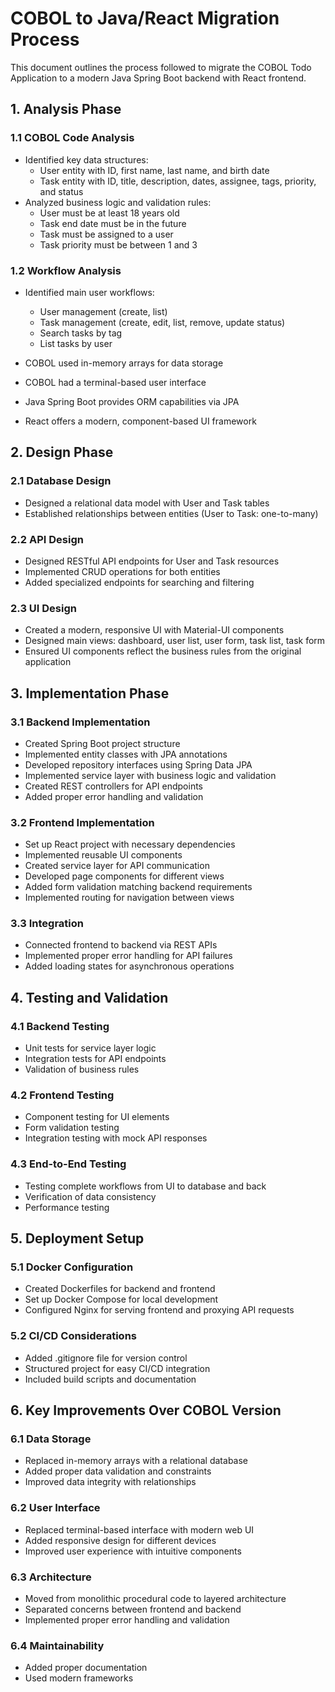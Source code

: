 # COBOL to Java/React Migration Process

This document outlines the process followed to migrate the COBOL Todo Application to a modern Java Spring Boot backend with React frontend.

## 1. Analysis Phase

### 1.1 COBOL Code Analysis
- Identified key data structures:
  - User entity with ID, first name, last name, and birth date
  - Task entity with ID, title, description, dates, assignee, tags, priority, and status
- Analyzed business logic and validation rules:
  - User must be at least 18 years old
  - Task end date must be in the future
  - Task must be assigned to a user
  - Task priority must be between 1 and 3

### 1.2 Workflow Analysis
- Identified main user workflows:
  - User management (create, list)
  - Task management (create, edit, list, remove, update status)
  - Search tasks by tag
  - List tasks by user

- COBOL used in-memory arrays for data storage
- COBOL had a terminal-based user interface
- Java Spring Boot provides ORM capabilities via JPA
- React offers a modern, component-based UI framework

## 2. Design Phase

### 2.1 Database Design
- Designed a relational data model with User and Task tables
- Established relationships between entities (User to Task: one-to-many)

### 2.2 API Design
- Designed RESTful API endpoints for User and Task resources
- Implemented CRUD operations for both entities
- Added specialized endpoints for searching and filtering

### 2.3 UI Design
- Created a modern, responsive UI with Material-UI components
- Designed main views: dashboard, user list, user form, task list, task form
- Ensured UI components reflect the business rules from the original application

## 3. Implementation Phase

### 3.1 Backend Implementation
- Created Spring Boot project structure
- Implemented entity classes with JPA annotations
- Developed repository interfaces using Spring Data JPA
- Implemented service layer with business logic and validation
- Created REST controllers for API endpoints
- Added proper error handling and validation

### 3.2 Frontend Implementation
- Set up React project with necessary dependencies
- Implemented reusable UI components
- Created service layer for API communication
- Developed page components for different views
- Added form validation matching backend requirements
- Implemented routing for navigation between views

### 3.3 Integration
- Connected frontend to backend via REST APIs
- Implemented proper error handling for API failures
- Added loading states for asynchronous operations

## 4. Testing and Validation

### 4.1 Backend Testing
- Unit tests for service layer logic
- Integration tests for API endpoints
- Validation of business rules

### 4.2 Frontend Testing
- Component testing for UI elements
- Form validation testing
- Integration testing with mock API responses

### 4.3 End-to-End Testing
- Testing complete workflows from UI to database and back
- Verification of data consistency
- Performance testing

## 5. Deployment Setup

### 5.1 Docker Configuration
- Created Dockerfiles for backend and frontend
- Set up Docker Compose for local development
- Configured Nginx for serving frontend and proxying API requests

### 5.2 CI/CD Considerations
- Added .gitignore file for version control
- Structured project for easy CI/CD integration
- Included build scripts and documentation

## 6. Key Improvements Over COBOL Version

### 6.1 Data Storage
- Replaced in-memory arrays with a relational database
- Added proper data validation and constraints
- Improved data integrity with relationships

### 6.2 User Interface
- Replaced terminal-based interface with modern web UI
- Added responsive design for different devices
- Improved user experience with intuitive components

### 6.3 Architecture
- Moved from monolithic procedural code to layered architecture
- Separated concerns between frontend and backend
- Implemented proper error handling and validation

### 6.4 Maintainability
- Added proper documentation
- Used modern frameworks
